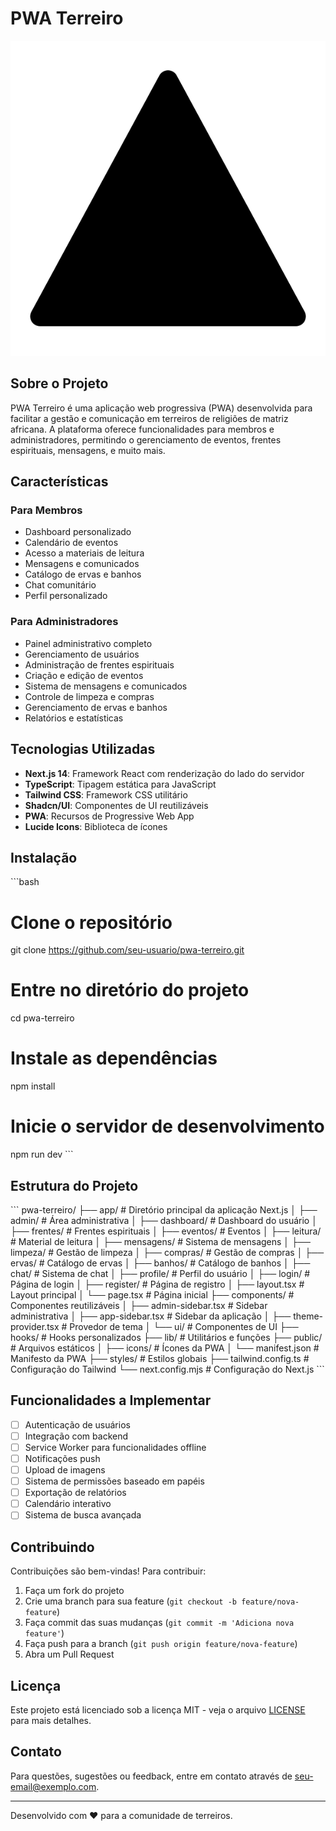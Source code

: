 # PWA Terreiro

![PWA Terreiro Logo](/public/icons/icon-192x192.png)

## Sobre o Projeto

PWA Terreiro é uma aplicação web progressiva (PWA) desenvolvida para facilitar a gestão e comunicação em terreiros de religiões de matriz africana. A plataforma oferece funcionalidades para membros e administradores, permitindo o gerenciamento de eventos, frentes espirituais, mensagens, e muito mais.

## Características

### Para Membros
- Dashboard personalizado
- Calendário de eventos
- Acesso a materiais de leitura
- Mensagens e comunicados
- Catálogo de ervas e banhos
- Chat comunitário
- Perfil personalizado

### Para Administradores
- Painel administrativo completo
- Gerenciamento de usuários
- Administração de frentes espirituais
- Criação e edição de eventos
- Sistema de mensagens e comunicados
- Controle de limpeza e compras
- Gerenciamento de ervas e banhos
- Relatórios e estatísticas

## Tecnologias Utilizadas

- **Next.js 14**: Framework React com renderização do lado do servidor
- **TypeScript**: Tipagem estática para JavaScript
- **Tailwind CSS**: Framework CSS utilitário
- **Shadcn/UI**: Componentes de UI reutilizáveis
- **PWA**: Recursos de Progressive Web App
- **Lucide Icons**: Biblioteca de ícones

## Instalação

\`\`\`bash
# Clone o repositório
git clone https://github.com/seu-usuario/pwa-terreiro.git

# Entre no diretório do projeto
cd pwa-terreiro

# Instale as dependências
npm install

# Inicie o servidor de desenvolvimento
npm run dev
\`\`\`

## Estrutura do Projeto

\`\`\`
pwa-terreiro/
├── app/                    # Diretório principal da aplicação Next.js
│   ├── admin/              # Área administrativa
│   ├── dashboard/          # Dashboard do usuário
│   ├── frentes/            # Frentes espirituais
│   ├── eventos/            # Eventos
│   ├── leitura/            # Material de leitura
│   ├── mensagens/          # Sistema de mensagens
│   ├── limpeza/            # Gestão de limpeza
│   ├── compras/            # Gestão de compras
│   ├── ervas/              # Catálogo de ervas
│   ├── banhos/             # Catálogo de banhos
│   ├── chat/               # Sistema de chat
│   ├── profile/            # Perfil do usuário
│   ├── login/              # Página de login
│   ├── register/           # Página de registro
│   ├── layout.tsx          # Layout principal
│   └── page.tsx            # Página inicial
├── components/             # Componentes reutilizáveis
│   ├── admin-sidebar.tsx   # Sidebar administrativa
│   ├── app-sidebar.tsx     # Sidebar da aplicação
│   ├── theme-provider.tsx  # Provedor de tema
│   └── ui/                 # Componentes de UI
├── hooks/                  # Hooks personalizados
├── lib/                    # Utilitários e funções
├── public/                 # Arquivos estáticos
│   ├── icons/              # Ícones da PWA
│   └── manifest.json       # Manifesto da PWA
├── styles/                 # Estilos globais
├── tailwind.config.ts      # Configuração do Tailwind
└── next.config.mjs         # Configuração do Next.js
\`\`\`

## Funcionalidades a Implementar

- [ ] Autenticação de usuários
- [ ] Integração com backend
- [ ] Service Worker para funcionalidades offline
- [ ] Notificações push
- [ ] Upload de imagens
- [ ] Sistema de permissões baseado em papéis
- [ ] Exportação de relatórios
- [ ] Calendário interativo
- [ ] Sistema de busca avançada

## Contribuindo

Contribuições são bem-vindas! Para contribuir:

1. Faça um fork do projeto
2. Crie uma branch para sua feature (`git checkout -b feature/nova-feature`)
3. Faça commit das suas mudanças (`git commit -m 'Adiciona nova feature'`)
4. Faça push para a branch (`git push origin feature/nova-feature`)
5. Abra um Pull Request

## Licença

Este projeto está licenciado sob a licença MIT - veja o arquivo [LICENSE](LICENSE) para mais detalhes.

## Contato

Para questões, sugestões ou feedback, entre em contato através de [seu-email@exemplo.com](mailto:seu-email@exemplo.com).

---

Desenvolvido com ❤️ para a comunidade de terreiros.
